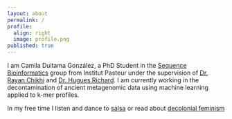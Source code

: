 ```yaml
---
layout: about
permalink: /
profile:
  align: right
  image: profile.png
published: true
---
```


I am Camila Duitama González, a PhD Student in the [Sequence Bioinformatics](https://research.pasteur.fr/en/team/sequence-bioinformatics/) group from Institut Pasteur under the supervision of [Dr. Rayan Chikhi]() and [Dr. Hugues Richard](http://www.lgm.upmc.fr/hrichard/). I am currently working in the decontamination of ancient metagenomic data using machine learning applied to k-mer profiles.

In my free time I listen and dance to [salsa](http://latinastereo.com) or read about [decolonial feminism](https://masp.org.br/uploads/temp/temp-vqwSWUGgIDVZXgPEXbvU.pdf)
